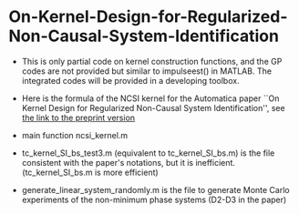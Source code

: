 # On-Kernel-Design-for-Regularized-Non-Causal-System-Identification

- This is only partial code on kernel construction functions, and the GP codes are not provided but similar to impulseest() in MATLAB.  The integrated codes will be provided in a developing toolbox.  
- Here is the formula of the NCSI kernel for the Automatica paper ``On Kernel Design for Regularized  Non-Causal System Identification'', see 
[the link to the preprint version](https://arxiv.org/abs/2307.13999 "On Kernel Design for Regularized  Non-Causal System Identification")

- main function ncsi_kernel.m
- tc_kernel_SI_bs_test3.m (equivalent to tc_kernel_SI_bs.m) is the file consistent with the paper's notations, but it is inefficient. (tc_kernel_SI_bs.m is more efficient)

- generate_linear_system_randomly.m is the file to generate Monte Carlo experiments of the non-minimum phase systems (D2-D3 in the paper)
